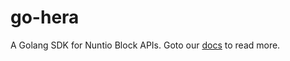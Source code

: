# go-hera
A Golang SDK for Nuntio Block APIs. Goto our [docs](https://docs.nuntio.io) to read more.
